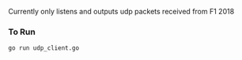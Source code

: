 Currently only listens and outputs udp packets received from F1 2018

### To Run

```
go run udp_client.go
```
